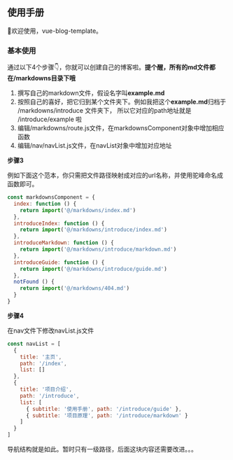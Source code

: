 ## 使用手册

👏欢迎使用，vue-blog-template。

### 基本使用

通过以下4个步骤👇，你就可以创建自己的博客啦。**提个醒，所有的md文件都在/markdowns目录下哦**

1. 撰写自己的markdown文件，假设名字叫**example.md**
2. 按照自己的喜好，把它归到某个文件夹下。例如我把这个**example.md**归档于 /markdowns/introduce 文件夹下，
所以它对应的path地址就是 /introduce/example 啦
3. 编辑/markdowns/route.js文件，在markdownsComponent对象中增加相应函数
4. 编辑/nav/navList.js文件，在navList对象中增加对应地址

**步骤3**

例如下面这个范本，你只需把文件路径映射成对应的url名称，并使用驼峰命名成函数即可。
```js
const markdownsComponent = {
  index: function () {
    return import('@/markdowns/index.md')
  },
  introduceIndex: function () {
    return import('@/markdowns/introduce/index.md')
  },
  introduceMarkdown: function () {
    return import('@/markdowns/introduce/markdown.md')
  },
  introduceGuide: function () {
    return import('@/markdowns/introduce/guide.md')
  },
  notFound () {
    return import('@/markdowns/404.md')
  }
}

```

**步骤4**

在nav文件下修改navList.js文件

```js
const navList = [
  {
    title: '主页',
    path: '/index',
    list: []
  },
  {
    title: '项目介绍',
    path: '/introduce',
    list: [
      { subtitle: '使用手册', path: '/introduce/guide' },
      { subtitle: '项目原理', path: '/introduce/markdown' }
    ]
  }
]

```

导航结构就是如此。暂时只有一级路径，后面这块内容还需要改进。。。